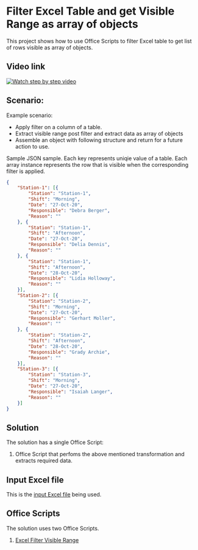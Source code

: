 # Filter Excel Table and get Visible Range as array of objects

This project shows how to use Office Scripts to filter Excel table to get list of rows visible as array of objects. 

## Video link

[![Watch step by step video](v_filters.jpg)](https://youtu.be/Mv7BrvPq84A "Watch step by step video")

## Scenario: 

Example scenario:

* Apply filter on a column of a table.
* Extract visible range post filter and extract data as array of objects
* Assemble an object with following structure and return for a future action to use. 

Sample JSON sample. Each key represents uniqie value of a table. Each array instance represents the row that is visible when the corresponding filter is applied. 

```json
{
	"Station-1": [{
		"Station": "Station-1",
		"Shift": "Morning",
		"Date": "27-Oct-20",
		"Responsible": "Debra Berger",
		"Reason": ""
	}, {
		"Station": "Station-1",
		"Shift": "Afternoon",
		"Date": "27-Oct-20",
		"Responsible": "Delia Dennis",
		"Reason": ""
	}, {
		"Station": "Station-1",
		"Shift": "Afternoon",
		"Date": "28-Oct-20",
		"Responsible": "Lidia Holloway",
		"Reason": ""
	}],
	"Station-2": [{
		"Station": "Station-2",
		"Shift": "Morning",
		"Date": "27-Oct-20",
		"Responsible": "Gerhart Moller",
		"Reason": ""
	}, {
		"Station": "Station-2",
		"Shift": "Afternoon",
		"Date": "28-Oct-20",
		"Responsible": "Grady Archie",
		"Reason": ""
	}],
	"Station-3": [{
		"Station": "Station-3",
		"Shift": "Morning",
		"Date": "27-Oct-20",
		"Responsible": "Isaiah Langer",
		"Reason": ""
	}]
}
```

## Solution 

The solution has a single Office Script: 

1. Office Script that perfoms the above mentioned transformation and extracts required data. 

## Input Excel file

This is the [input Excel file](Excel-Filter.xlsx) being used. 

## Office Scripts

The solution uses two Office Scripts. 

1. [Excel Filter Visible Range](ExcelFilterVisibleRange.ts)


